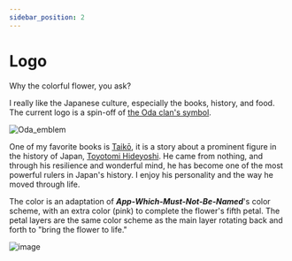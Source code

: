 ```yaml
---
sidebar_position: 2
---
```


# Logo

Why the colorful flower, you ask?

I really like the Japanese culture, especially the books, history, and food. The current logo is a spin-off of [the Oda clan's symbol](https://en.wikipedia.org/wiki/Oda_clan).

![Oda_emblem](https://user-images.githubusercontent.com/27055614/182044504-a5ed33a8-5640-42de-b359-18fdbee9fb90.svg)

One of my favorite books is [Taikō](https://www.goodreads.com/book/show/336228.Taiko), it is a story about a prominent figure in the history of Japan, [Toyotomi Hideyoshi](https://www.britannica.com/biography/Toyotomi-Hideyoshi). He came from nothing, and through his resilience and wonderful mind, he has become one of the most powerful rulers in Japan's history. I enjoy his personality and the way he moved through life.

The color is an adaptation of **_App-Which-Must-Not-Be-Named_**'s color scheme, with an extra color (pink) to complete the flower's fifth petal. The petal layers are the same color scheme as the main layer rotating back and forth to "bring the flower to life."

![image](https://user-images.githubusercontent.com/27055614/182044984-2ee6d1ed-c4a7-4331-8a4b-64fcde77fe1f.png)
